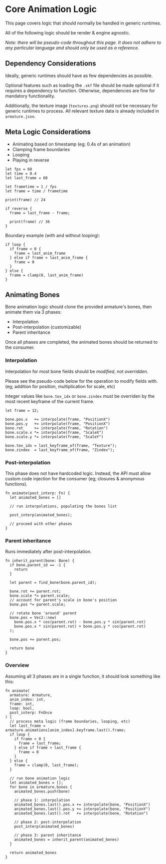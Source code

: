# Core Animation Logic

This page covers logic that should normally be handled in generic runtimes.

All of the following logic should be render & engine agnostic.

_Note: there will be pseudo-code throughout this page. It does not adhere to any
particular language and should only be used as a reference._

## Dependency Considerations

Ideally, generic runtimes should have as few dependencies as possible.

Optional features such as loading the `.skf` file should be made optional if it
requires a dependency to function. Otherwise, dependencies are fine for
mandatory functionality.

Additionally, the texture image (`textures.png`) should not be necessary for
generic runtimes to process. All relevant texture data is already included in
`armature.json`.

## Meta Logic Considerations

- Animating based on timestamp (eg; 0.4s of an animation)
- Clamping frame boundaries
- Looping
- Playing in reverse

```rust,noplayground
let fps = 60
let time = 0.4
let last_frame = 60

let frametime = 1 / fps
let frame = time / frametime

print(frame) // 24

if reverse {
  frame = last_frame - frame;

  print(frame) // 36
}
```

Boundary example (with and without looping):

```rust,noplayground
if loop {
  if frame < 0 {
    frame = last_anim_frame
  } else if frame > last_anim_frame {
    frame = 0
  }
} else {
  frame = clamp(0, last_anim_frame)
}
```

## Animating Bones

Bone animation logic should clone the provided armature's bones, then animate
them via 3 phases:

- Interpolation
- Post-interpolation (customizable)
- Parent inheritance

Once all phases are completed, the animated bones should be returned to the
consumer.

### Interpolation

Interpolation for most bone fields should be _modified_, not _overridden_.

Please see the pseudo-code below for the operation to modify fields
with.<br>(eg; addition for position, multiplication for scale, etc)

Integer values like `bone.tex_idx` or `bone.zindex` must be overriden by the
most recent keyframe of the current frame.

```rust,noplayground
let frame = 12;

bone.pos.x   += interpolate(frame, "PositionX")
bone.pos.y   += interpolate(frame, "PositionX")
bone.rot     += interpolate(frame, "Rotation")
bone.scale.x *= interpolate(frame, "ScaleX")
bone.scale.y *= interpolate(frame, "ScaleY")

bone.tex_idx = last_keyframe_of(frame, "Texture");
bone.zindex  = last_keyframe_of(frame, "Zindex");
```

### Post-interpolation

This phase does not have hardcoded logic. Instead, the API must allow custom
code injection for the consumer (eg; closures & anonymous functions).

```rust,noplayground
fn animate(post_interp: Fn) {
  let animated_bones = []

  // run interpolations, populating the bones list

  post_interp(animated_bones);

  // proceed with other phases
}
```

### Parent inheritance

Runs immediately after post-interpolation.

```rust,noplayground
fn inherit_parent(bone: Bone) {
  if bone.parent_id == -1 {
    return
  }

  let parent = find_bone(bone.parent_id);

  bone.rot += parent.rot;
  bone.scale *= parent.scale;
  // account for parent's scale in bone's position
  bone.pos *= parent.scale;

  // rotate bone 'around' parent
  bone.pos = Vec2::new(
    bone.pos.x * cos(parent.rot) - bone.pos.y * sin(parent.rot)
    bone.pos.x * sin(parent.rot) + bone.pos.y * cos(parent.rot)
  );

  bone.pos += parent.pos;

  return bone
}
```

### Overview

Assuming all 3 phases are in a single function, it should look something like
this:

```rust,noplayground
fn animate(
  armature: Armature,
  anim_index: int,
  frame: int,
  loop: bool,
  post_interp: FnOnce
) {
  // process meta logic (frame boundaries, looping, etc)
  let last_frame = armature.animations[anim_index].keyframe.last().frame;
  if loop {
    if frame < 0 {
      frame = last_frame;
    } else if frame > last_frame {
      frame = 0
    }
  } else {
    frame = clamp(0, last_frame);
  }

  // run bone animation logic
  let animated_bones = [];
  for bone in armature.bones {
    animated_bones.push(bone)

    // phase 1: interpolation
    animated_bones.last().pos.x += interpolate(bone, "PositionX")
    animated_bones.last().pos.y += interpolate(bone, "PositionY")
    animated_bones.last().rot   += interpolate(bone, "Rotation")

    // phase 2: post-interpolation
    post_interp(animated_bones)

    // phase 3: parent inheritance
    animated_bones = inherit_parent(animated_bones)
  }

  return animated_bones
}
```
